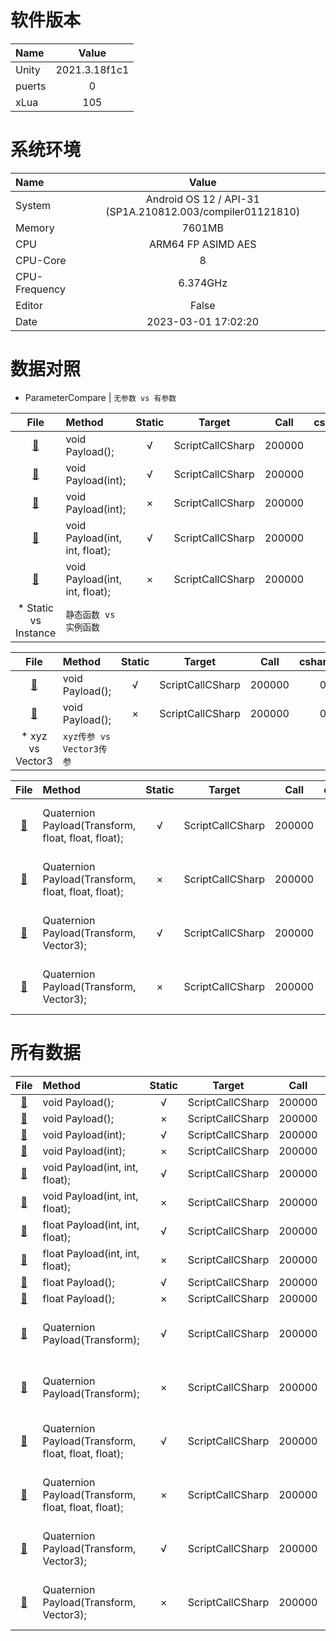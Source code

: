 
# 软件版本
| Name            | Value             |
| :----           | :----:            |
| Unity           | 2021.3.18f1c1               |
| puerts          | 0               |
| xLua            | 105               |
# 系统环境
| Name            | Value             |
| :----           | :----:            |
| System          | Android OS 12 / API-31 (SP1A.210812.003/compiler01121810)               |
| Memory          | 7601MB             |
| CPU             | ARM64 FP ASIMD AES               |
| CPU-Core        | 8               |
| CPU-Frequency   | 6.374GHz            |
| Editor          | False               |
| Date            | 2023-03-01 17:02:20               |
# 数据对照
* ParameterCompare | 	`无参数 vs 有参数`

| File      | Method    | Static    | Target    | Call      | csharp(ms)| puerts(ms)| xLua(ms)  | csharpResult  | puertsResult  | xLuaResult    |
| :----:    | :----     | :----:    | :----:    | :----:    | :----:    | :----:    | :----:    | :----:        | :----:        | :----:        |
| [:page_facing_up:](//Assets/CScripts/Examples/Example01.cs)       | void Payload();       | √       | ScriptCallCSharp       | 200000       | 0.0       | 25.0       | 23.9       | `null`           | `null`           | `null`          |
| [:page_facing_up:](//Assets/CScripts/Examples/Example10.cs)       | void Payload(int);       | √       | ScriptCallCSharp       | 200000       | 0.0       | 12.0       | 48.2       | `null`           | `null`           | `null`          |
| [:page_facing_up:](//Assets/CScripts/Examples/Example11.cs)       | void Payload(int);       | ×       | ScriptCallCSharp       | 200000       | 0.0       | 15.0       | 88.5       | `null`           | `null`           | `null`          |
| [:page_facing_up:](//Assets/CScripts/Examples/Example12.cs)       | void Payload(int, int, float);       | √       | ScriptCallCSharp       | 200000       | 0.0       | 41.0       | 45.5       | `null`           | `null`           | `null`          |
| [:page_facing_up:](//Assets/CScripts/Examples/Example13.cs)       | void Payload(int, int, float);       | ×       | ScriptCallCSharp       | 200000       | 0.0       | 18.0       | 88.3       | `null`           | `null`           | `null`          |
* Static vs Instance | 	`静态函数 vs 实例函数`

| File      | Method    | Static    | Target    | Call      | csharp(ms)| puerts(ms)| xLua(ms)  | csharpResult  | puertsResult  | xLuaResult    |
| :----:    | :----     | :----:    | :----:    | :----:    | :----:    | :----:    | :----:    | :----:        | :----:        | :----:        |
| [:page_facing_up:](//Assets/CScripts/Examples/Example01.cs)       | void Payload();       | √       | ScriptCallCSharp       | 200000       | 0.0       | 25.0       | 23.9       | `null`           | `null`           | `null`          |
| [:page_facing_up:](//Assets/CScripts/Examples/Example02.cs)       | void Payload();       | ×       | ScriptCallCSharp       | 200000       | 0.0       | 31.0       | 65.7       | `null`           | `null`           | `null`          |
* xyz vs Vector3 | 	`xyz传参 vs Vector3传参`

| File      | Method    | Static    | Target    | Call      | csharp(ms)| puerts(ms)| xLua(ms)  | csharpResult  | puertsResult  | xLuaResult    |
| :----:    | :----     | :----:    | :----:    | :----:    | :----:    | :----:    | :----:    | :----:        | :----:        | :----:        |
| [:page_facing_up:](//Assets/CScripts/Examples/Example32.cs)       | Quaternion Payload(Transform, float, float, float);       | √       | ScriptCallCSharp       | 200000       | 32.9       | 77.0       | 133.9       | (0.19029, 0.27796, 0.38369, 0.85983)           | (0.19029, 0.27796, 0.38369, 0.85983)           | (0.19029, 0.27796, 0.38369, 0.85983)          |
| [:page_facing_up:](//Assets/CScripts/Examples/Example33.cs)       | Quaternion Payload(Transform, float, float, float);       | ×       | ScriptCallCSharp       | 200000       | 33.0       | 76.0       | 176.8       | (0.19029, 0.27796, 0.38369, 0.85983)           | (0.19029, 0.27796, 0.38369, 0.85983)           | (0.19029, 0.27796, 0.38369, 0.85983)          |
| [:page_facing_up:](//Assets/CScripts/Examples/Example34.cs)       | Quaternion Payload(Transform, Vector3);       | √       | ScriptCallCSharp       | 200000       | 18.7       | 115.0       | 135.0       | (0.15357, 0.28786, 0.43503, -0.83923)           | (0.15357, 0.28786, 0.43503, -0.83923)           | (0.15357, 0.28786, 0.43503, -0.83923)          |
| [:page_facing_up:](//Assets/CScripts/Examples/Example35.cs)       | Quaternion Payload(Transform, Vector3);       | ×       | ScriptCallCSharp       | 200000       | 18.7       | 113.0       | 174.6       | (0.15357, 0.28786, 0.43503, -0.83923)           | (0.15357, 0.28786, 0.43503, -0.83923)           | (0.15357, 0.28786, 0.43503, -0.83923)          |
# 所有数据
| File      | Method    | Static    | Target    | Call      | csharp(ms)| puerts(ms)| xLua(ms)  | csharpResult  | puertsResult  | xLuaResult    |
| :----:    | :----     | :----:    | :----:    | :----:    | :----:    | :----:    | :----:    | :----:        | :----:        | :----:        |
| [:page_facing_up:](//Assets/CScripts/Examples/Example01.cs)       | void Payload();       | √       | ScriptCallCSharp       | 200000       | 0.0       | 25.0       | 23.9       | `null`           | `null`           | `null`          |
| [:page_facing_up:](//Assets/CScripts/Examples/Example02.cs)       | void Payload();       | ×       | ScriptCallCSharp       | 200000       | 0.0       | 31.0       | 65.7       | `null`           | `null`           | `null`          |
| [:page_facing_up:](//Assets/CScripts/Examples/Example10.cs)       | void Payload(int);       | √       | ScriptCallCSharp       | 200000       | 0.0       | 12.0       | 48.2       | `null`           | `null`           | `null`          |
| [:page_facing_up:](//Assets/CScripts/Examples/Example11.cs)       | void Payload(int);       | ×       | ScriptCallCSharp       | 200000       | 0.0       | 15.0       | 88.5       | `null`           | `null`           | `null`          |
| [:page_facing_up:](//Assets/CScripts/Examples/Example12.cs)       | void Payload(int, int, float);       | √       | ScriptCallCSharp       | 200000       | 0.0       | 41.0       | 45.5       | `null`           | `null`           | `null`          |
| [:page_facing_up:](//Assets/CScripts/Examples/Example13.cs)       | void Payload(int, int, float);       | ×       | ScriptCallCSharp       | 200000       | 0.0       | 18.0       | 88.3       | `null`           | `null`           | `null`          |
| [:page_facing_up:](//Assets/CScripts/Examples/Example20.cs)       | float Payload(int, int, float);       | √       | ScriptCallCSharp       | 200000       | 0.2       | 23.0       | 47.7       | 5.999976E+10           | 6.00003E+10           | 60000300000          |
| [:page_facing_up:](//Assets/CScripts/Examples/Example21.cs)       | float Payload(int, int, float);       | ×       | ScriptCallCSharp       | 200000       | 0.2       | `fail`       | 90.4       | 5.999976E+10           | 6.00003E+10           | 60000300000          |
| [:page_facing_up:](//Assets/CScripts/Examples/Example22.cs)       | float Payload();       | √       | ScriptCallCSharp       | 200000       | 0.1       | 26.0       | 30.9       | 1200000           | 1200000           | 1200000          |
| [:page_facing_up:](//Assets/CScripts/Examples/Example23.cs)       | float Payload();       | ×       | ScriptCallCSharp       | 200000       | 0.1       | 19.0       | 71.6       | 1200000           | 1200000           | 1200000          |
| [:page_facing_up:](//Assets/CScripts/Examples/Example30.cs)       | Quaternion Payload(Transform);       | √       | ScriptCallCSharp       | 200000       | 18.8       | 77.0       | 103.4       | (-0.57196, -0.56204, -0.56203, -0.20272)           | (-0.57196, -0.56204, -0.56203, -0.20272)           | (-0.57196, -0.56204, -0.56203, -0.20272)          |
| [:page_facing_up:](//Assets/CScripts/Examples/Example31.cs)       | Quaternion Payload(Transform);       | ×       | ScriptCallCSharp       | 200000       | 18.8       | 70.0       | 146.0       | (-0.57196, -0.56204, -0.56203, -0.20272)           | (-0.57196, -0.56204, -0.56203, -0.20272)           | (-0.57196, -0.56204, -0.56203, -0.20272)          |
| [:page_facing_up:](//Assets/CScripts/Examples/Example32.cs)       | Quaternion Payload(Transform, float, float, float);       | √       | ScriptCallCSharp       | 200000       | 32.9       | 77.0       | 133.9       | (0.19029, 0.27796, 0.38369, 0.85983)           | (0.19029, 0.27796, 0.38369, 0.85983)           | (0.19029, 0.27796, 0.38369, 0.85983)          |
| [:page_facing_up:](//Assets/CScripts/Examples/Example33.cs)       | Quaternion Payload(Transform, float, float, float);       | ×       | ScriptCallCSharp       | 200000       | 33.0       | 76.0       | 176.8       | (0.19029, 0.27796, 0.38369, 0.85983)           | (0.19029, 0.27796, 0.38369, 0.85983)           | (0.19029, 0.27796, 0.38369, 0.85983)          |
| [:page_facing_up:](//Assets/CScripts/Examples/Example34.cs)       | Quaternion Payload(Transform, Vector3);       | √       | ScriptCallCSharp       | 200000       | 18.7       | 115.0       | 135.0       | (0.15357, 0.28786, 0.43503, -0.83923)           | (0.15357, 0.28786, 0.43503, -0.83923)           | (0.15357, 0.28786, 0.43503, -0.83923)          |
| [:page_facing_up:](//Assets/CScripts/Examples/Example35.cs)       | Quaternion Payload(Transform, Vector3);       | ×       | ScriptCallCSharp       | 200000       | 18.7       | 113.0       | 174.6       | (0.15357, 0.28786, 0.43503, -0.83923)           | (0.15357, 0.28786, 0.43503, -0.83923)           | (0.15357, 0.28786, 0.43503, -0.83923)          |